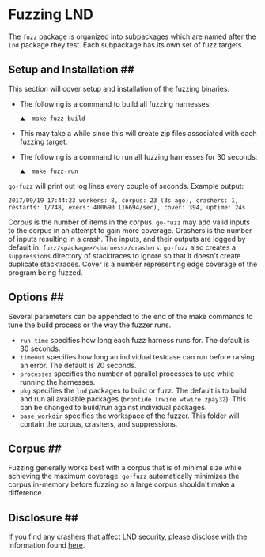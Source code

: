 # Fuzzing LND

The `fuzz` package is organized into subpackages which are named after the `lnd` package they test. Each subpackage has its own set of fuzz targets.

## Setup and Installation \#\#

This section will cover setup and installation of the fuzzing binaries.

* The following is a command to build all fuzzing harnesses:

  ```text
  ⛰  make fuzz-build
  ```

* This may take a while since this will create zip files associated with each fuzzing target.
* The following is a command to run all fuzzing harnesses for 30 seconds:

  ```text
  ⛰  make fuzz-run
  ```

`go-fuzz` will print out log lines every couple of seconds. Example output:

```text
2017/09/19 17:44:23 workers: 8, corpus: 23 (3s ago), crashers: 1, restarts: 1/748, execs: 400690 (16694/sec), cover: 394, uptime: 24s
```

Corpus is the number of items in the corpus. `go-fuzz` may add valid inputs to the corpus in an attempt to gain more coverage. Crashers is the number of inputs resulting in a crash. The inputs, and their outputs are logged by default in: `fuzz/<package>/<harness>/crashers`. `go-fuzz` also creates a `suppressions` directory of stacktraces to ignore so that it doesn't create duplicate stacktraces. Cover is a number representing edge coverage of the program being fuzzed.

## Options \#\#

Several parameters can be appended to the end of the make commands to tune the build process or the way the fuzzer runs.

* `run_time` specifies how long each fuzz harness runs for. The default is 30 seconds.
* `timeout` specifies how long an individual testcase can run before raising an error. The default is 20 seconds.
* `processes` specifies the number of parallel processes to use while running the harnesses.
* `pkg` specifies the `lnd` packages to build or fuzz. The default is to build and run all available packages \(`brontide lnwire wtwire zpay32`\). This can be changed to build/run against individual packages.
* `base_workdir` specifies the workspace of the fuzzer. This folder will contain the corpus, crashers, and suppressions.

## Corpus \#\#

Fuzzing generally works best with a corpus that is of minimal size while achieving the maximum coverage. `go-fuzz` automatically minimizes the corpus in-memory before fuzzing so a large corpus shouldn't make a difference.

## Disclosure \#\#

If you find any crashers that affect LND security, please disclose with the information found [here](https://github.com/lightningnetwork/lnd/#security).

